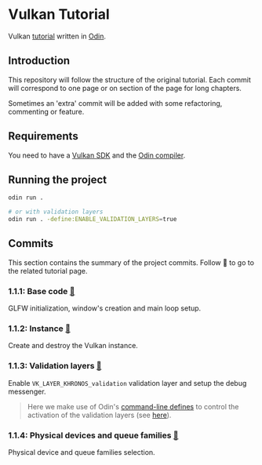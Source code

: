 # Vulkan Tutorial

Vulkan [tutorial][0] written in [Odin][1].

## Introduction

This repository will follow the structure of the original tutorial. Each commit will correspond to one page or on section of the page for long chapters.

Sometimes an 'extra' commit will be added with some refactoring, commenting or feature.

## Requirements

You need to have a [Vulkan SDK][2] and the [Odin compiler][3].

## Running the project

```sh
odin run .

# or with validation layers
odin run . -define:ENABLE_VALIDATION_LAYERS=true
```

## Commits

This section contains the summary of the project commits. Follow :rabbit2: to go to the related tutorial page.

### 1.1.1: Base code [:rabbit2:](https://vulkan-tutorial.com/Drawing_a_triangle/Setup/Base_code)

GLFW initialization, window's creation and main loop setup.

### 1.1.2: Instance [:rabbit2:](https://vulkan-tutorial.com/Drawing_a_triangle/Setup/Instance)

Create and destroy the Vulkan instance.

### 1.1.3: Validation layers [:rabbit2:](https://vulkan-tutorial.com/Drawing_a_triangle/Setup/Validation_layers)

Enable `VK_LAYER_KHRONOS_validation` validation layer and setup the debug messenger.

> Here we make use of Odin's [command-line defines][4] to control the activation of the validation layers (see [here](#running-the-project)).

### 1.1.4: Physical devices and queue families [:rabbit2:](https://vulkan-tutorial.com/Drawing_a_triangle/Setup/Physical_devices_and_queue_families)

Physical device and queue families selection.



[0]: https://vulkan-tutorial.com/
[1]: https://odin-lang.org/
[2]: https://www.lunarg.com/vulkan-sdk/
[3]: https://odin-lang.org/docs/install/
[4]: https://odin-lang.org/docs/overview/#command-line-defines
